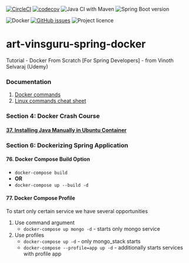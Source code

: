 [![CircleCI](https://circleci.com/gh/artshishkin/art-vinsguru-spring-docker.svg?style=svg)](https://circleci.com/gh/artshishkin/art-vinsguru-spring-docker)
[![codecov](https://codecov.io/gh/artshishkin/art-vinsguru-spring-docker/branch/main/graph/badge.svg?token=U5YRYVEM7N)](https://codecov.io/gh/artshishkin/art-vinsguru-spring-docker)
![Java CI with Maven](https://github.com/artshishkin/art-vinsguru-spring-docker/workflows/Java%20CI%20with%20Maven/badge.svg)
![Spring Boot version][springver]

![Docker][docker]
[![GitHub issues](https://img.shields.io/github/issues/artshishkin/art-vinsguru-spring-docker)](https://github.com/artshishkin/art-vinsguru-spring-docker/issues)
![Project licence][licence]

# art-vinsguru-spring-docker
Tutorial - Docker From Scratch [For Spring Developers] - from Vinoth Selvaraj (Udemy)

### Documentation

1. [Docker commands](docs/docker-commands.pdf)
2. [Linux commands cheat sheet](docs/linux-cheat-sheet.pdf)

### Section 4: Docker Crash Course

#### [37. Installing Java Manually in Ubuntu Container](/Section_4_Docker_Crash_Course/37_InstallingJavaManuallyInUbuntuContainer/installing_Java_manually_instruction.md)

### Section 6: Dockerizing Spring Application

#### 76. Docker Compose Build Option

- `docker-compose build`
- **OR**
- `docker-compose up --build -d`

#### 77. Docker Compose Profile

To start only certain service we have several opportunities 
1. Use command argument
   - `docker-compose up mongo -d` - starts only mongo service
2. Use profiles
   - `docker-compose up -d` - only mongo_stack starts
   - `docker-compose --profile=app up -d` - additionally starts services with profile app

[docker]: https://img.shields.io/static/v1?label=&message=Docker&labelColor=white&color=white&logo=docker
[licence]: https://img.shields.io/github/license/artshishkin/art-vinsguru-spring-docker.svg
[springver]: https://img.shields.io/badge/dynamic/xml?label=Spring%20Boot&query=%2F%2A%5Blocal-name%28%29%3D%27project%27%5D%2F%2A%5Blocal-name%28%29%3D%27parent%27%5D%2F%2A%5Blocal-name%28%29%3D%27version%27%5D&url=https%3A%2F%2Fraw.githubusercontent.com%2Fartshishkin%2Fart-vinsguru-spring-docker%2Fmaster%2Fpom.xml&logo=Spring&labelColor=white&color=grey
